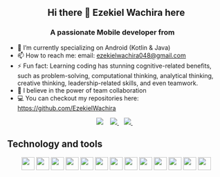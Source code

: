 <h2 align="center"> Hi there 👋 Ezekiel Wachira here</h2>
<h3 align="center">A passionate Mobile developer from <img src="https://image.flaticon.com/icons/svg/630/630611.svg" width="14"/> </h3>

- 🔭 I’m currently specializing on Android (Kotlin & Java)
- 📫 How to reach me: email: ezekielwachira048@gmail.com
- ⚡ Fun fact: Learning coding has stunning cognitive-related benefits, such as problem-solving, computational thinking, analytical thinking, creative thinking, leadership-related skills, and even teamwork.
- 💪 I believe in the power of team collaboration 
- 💻 You can checkout my repositories here: https://github.com/EzekielWachira

<p align="center"
<a href="https://twitter.com/ezekielwachira7_">
    <img src="https://img.shields.io/badge/Twitter-1DA1F2?style=for-the-badge&logo=twitter&logoColor=white" />    
  </a>&nbsp;&nbsp;
 <a href="https://linkedin.com/in/ezekielwachira/">
    <img src="https://img.shields.io/badge/linkedin-%230077B5.svg?&style=for-the-badge&logo=linkedin&logoColor=white" />
  </a>&nbsp;&nbsp;
  <a href="ezekielwachira048@gmail.com">
    <img src="https://img.shields.io/badge/Gmail-D14836?style=for-the-badge&logo=gmail&logoColor=white" />
  </a>&nbsp;&nbsp;
 </p>

## Technology and tools
<p align="center">
  <img src="https://img.shields.io/badge/Android-3DDC84?style=for-the-badge&logo=android&logoColor=white" height="30"/>
  <img src="https://img.shields.io/badge/Kotlin-0095D5?&style=for-the-badge&logo=kotlin&logoColor=white" height="30"/>
  <img src="https://img.shields.io/badge/Java-ED8B00?style=for-the-badge&logo=java&logoColor=white" height="30"/>
  <img src="https://img.shields.io/badge/firebase-ffca28?style=for-the-badge&logo=firebase&logoColor=white" height="30"/>
  <img src="https://img.shields.io/badge/Git-F05032?style=for-the-badge&logo=git&logoColor=white" height="30"/>
  <img src="https://img.shields.io/badge/Postman-FF6C37?style=for-the-badge&logo=Postman&logoColor=white" height="30"/>
  <img src="https://img.shields.io/badge/Vue.JS-3DDC84?style=for-the-badge&logo=vue.js&logoColor=white" height="30"/>
  <img src="https://img.shields.io/badge/Laravel-FF2D20?style=for-the-badge&logo=laravel&logoColor=white" height="30"/>
  <img src="https://img.shields.io/badge/Typescript-0084c2?style=for-the-badge&logo=typescript&logoColor=white" height="30"/>
  <img src="https://img.shields.io/badge/Nuxt.JS-00c274?style=for-the-badge&logo=nuxtdotjs&logoColor=white" height="30"/>
  <img src="https://img.shields.io/badge/Quasar-3db4eb?style=for-the-badge&logo=quasar&logoColor=white" height="30"/>
  <img src="https://img.shields.io/badge/Tailwind-3db4eb?style=for-the-badge&logo=tailwindcss&logoColor=white" height="30"/>
  <img src="https://img.shields.io/badge/Vuetify-005ac2?style=for-the-badge&logo=vuetify&logoColor=white" height="30"/>
</p>


<!--
**EzekielWachira/EzekielWachira** is a ✨ _special_ ✨ repository because its `README.md` (this file) appears on your GitHub profile.

Here are some ideas to get you started:

- 🔭 I’m currently working on ...
- 🌱 I’m currently learning ...
- 👯 I’m looking to collaborate on ...
- 🤔 I’m looking for help with ...
- 💬 Ask me about ...
- 📫 How to reach me: ...
- 😄 Pronouns: ...
- ⚡ Fun fact: ...
-->
